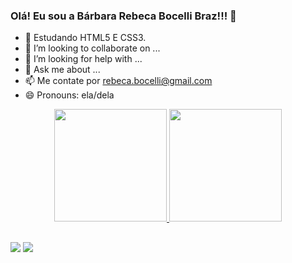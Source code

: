 ### Olá! Eu sou a Bárbara Rebeca Bocelli Braz!!! 👋

- 🌱 Estudando HTML5 E CSS3.
- 👯 I’m looking to collaborate on ...
- 🤔 I’m looking for help with ...
- 💬 Ask me about ...
- 📫 Me contate por rebeca.bocelli@gmail.com
- 😄 Pronouns: ela/dela

<div align="center">
  <a href="https://github.com/RebecaBocelli">
  <img height="180em" src="https://github-readme-stats.vercel.app/api?username=RebecaBocelli&show_icons=false&theme=tokyonight&include_all_commits=true&count_private=true"/>
  <img height="180em" src="https://github-readme-stats.vercel.app/api/top-langs/?username=RebecaBocelli&layout=compact&langs_count=7&theme=tokyonight"/>
  
</div>
  
  ##
  
  <div>
    <a href="https://www.facebook.com/barbara.braz.56" target="_blank"><img src="https://img.shields.io/badge/-Facebook-%23E4405F?style=for-the-badge&logo=instagram&logoColor=white" target="_blank"></a>
    <a href = "mailto:rebeca.bocelli@gmail.com"><img src="https://img.shields.io/badge/-Gmail-%23333?style=for-the-badge&logo=gmail&logoColor=white" target="_blank"></a>
  </div>
  
  
